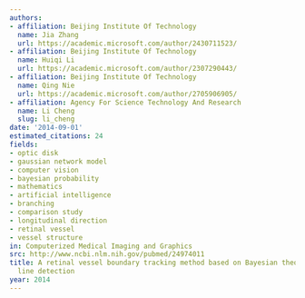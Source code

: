 ```yaml
---
authors:
- affiliation: Beijing Institute Of Technology
  name: Jia Zhang
  url: https://academic.microsoft.com/author/2430711523/
- affiliation: Beijing Institute Of Technology
  name: Huiqi Li
  url: https://academic.microsoft.com/author/2307290443/
- affiliation: Beijing Institute Of Technology
  name: Qing Nie
  url: https://academic.microsoft.com/author/2705906905/
- affiliation: Agency For Science Technology And Research
  name: Li Cheng
  slug: li_cheng
date: '2014-09-01'
estimated_citations: 24
fields:
- optic disk
- gaussian network model
- computer vision
- bayesian probability
- mathematics
- artificial intelligence
- branching
- comparison study
- longitudinal direction
- retinal vessel
- vessel structure
in: Computerized Medical Imaging and Graphics
src: http://www.ncbi.nlm.nih.gov/pubmed/24974011
title: A retinal vessel boundary tracking method based on Bayesian theory and multi-scale
  line detection
year: 2014
---
```

